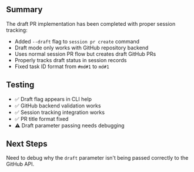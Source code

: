 ## Summary

The draft PR implementation has been completed with proper session tracking:

- Added `--draft` flag to `session pr create` command
- Draft mode only works with GitHub repository backend  
- Uses normal session PR flow but creates draft GitHub PRs
- Properly tracks draft status in session records
- Fixed task ID format from `#md#1` to `md#1`

## Testing

- ✅ Draft flag appears in CLI help
- ✅ GitHub backend validation works
- ✅ Session tracking integration works  
- ✅ PR title format fixed
- ⚠️ Draft parameter passing needs debugging

## Next Steps

Need to debug why the `draft` parameter isn't being passed correctly to the GitHub API.

